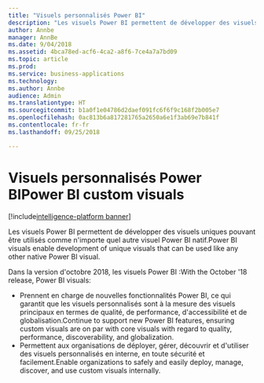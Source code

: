 ```yaml
---
title: "Visuels personnalisés Power BI"
description: "Les visuels Power BI permettent de développer des visuels uniques pouvant être utilisés comme n'importe quel autre visuel Power BI natif."
author: Annbe
manager: AnnBe
ms.date: 9/04/2018
ms.assetid: 4bca78ed-acf6-4ca2-a8f6-7ce4a7a7bd09
ms.topic: article
ms.prod: 
ms.service: business-applications
ms.technology: 
ms.author: Annbe
audience: Admin
ms.translationtype: HT
ms.sourcegitcommit: b1a0f1e04786d2daef091fc6f6f9c168f2b005e7
ms.openlocfilehash: 0ac813b6a817281765a2650a6e1f3ab69e7b841f
ms.contentlocale: fr-fr
ms.lasthandoff: 09/25/2018

---
```


# <a name="power-bi-custom-visuals"></a><span data-ttu-id="f0a3e-103">Visuels personnalisés Power BI</span><span class="sxs-lookup"><span data-stu-id="f0a3e-103">Power BI custom visuals</span></span>

[!include[intelligence-platform banner](../../includes/intelligence-platform.md)]



<span data-ttu-id="f0a3e-104">Les visuels Power BI permettent de développer des visuels uniques pouvant être utilisés comme n'importe quel autre visuel Power BI natif.</span><span class="sxs-lookup"><span data-stu-id="f0a3e-104">Power BI visuals enable development of unique visuals that can be used like any other native Power BI visual.</span></span>

<span data-ttu-id="f0a3e-105">Dans la version d'octobre 2018, les visuels Power BI :</span><span class="sxs-lookup"><span data-stu-id="f0a3e-105">With the October '18 release, Power BI visuals:</span></span>

- <span data-ttu-id="f0a3e-106">Prennent en charge de nouvelles fonctionnalités Power BI, ce qui garantit que les visuels personnalisés sont à la mesure des visuels principaux en termes de qualité, de performance, d'accessibilité et de globalisation.</span><span class="sxs-lookup"><span data-stu-id="f0a3e-106">Continue to support new Power BI features, ensuring custom visuals are   on par with core visuals with regard to quality, performance,   discoverability, and globalization.</span></span>
- <span data-ttu-id="f0a3e-107">Permettent aux organisations de déployer, gérer, découvrir et d'utiliser des visuels personnalisés en interne, en toute sécurité et facilement.</span><span class="sxs-lookup"><span data-stu-id="f0a3e-107">Enable organizations to safely and easily deploy, manage, discover, and use   custom visuals internally.</span></span>





